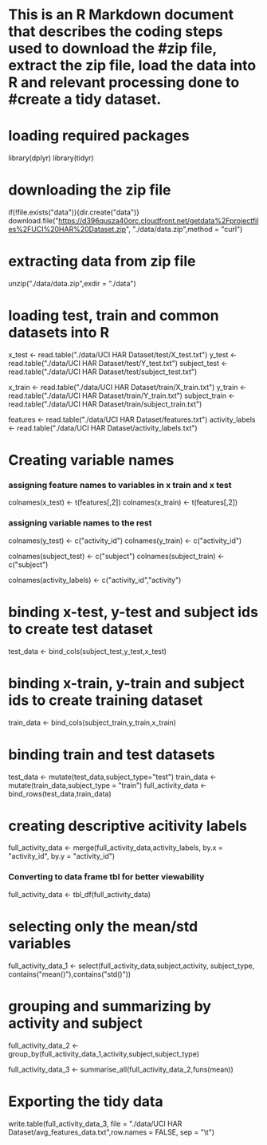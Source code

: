 # This is an R Markdown document that describes the coding steps used to download the #zip file, extract the zip file, load the data into R and relevant processing done to #create a tidy dataset.


# loading required packages
library(dplyr)
library(tidyr)

# downloading the zip file

if(!file.exists("data")){dir.create("data")}
download.file("https://d396qusza40orc.cloudfront.net/getdata%2Fprojectfiles%2FUCI%20HAR%20Dataset.zip",
              "./data/data.zip",method = "curl")

# extracting data from zip file
unzip("./data/data.zip",exdir = "./data")

# loading test, train and common datasets into R
x_test <- read.table("./data/UCI HAR Dataset/test/X_test.txt")
y_test <- read.table("./data/UCI HAR Dataset/test/Y_test.txt")
subject_test <- read.table("./data/UCI HAR Dataset/test/subject_test.txt")

x_train <- read.table("./data/UCI HAR Dataset/train/X_train.txt")
y_train <- read.table("./data/UCI HAR Dataset/train/Y_train.txt")
subject_train <- read.table("./data/UCI HAR Dataset/train/subject_train.txt")

features <- read.table("./data/UCI HAR Dataset/features.txt")
activity_labels <- read.table("./data/UCI HAR Dataset/activity_labels.txt")

# Creating variable names
### assigning feature names to variables in x train and x test 
colnames(x_test) <- t(features[,2])
colnames(x_train) <- t(features[,2])

### assigning variable names to the rest
colnames(y_test) <- c("activity_id")
colnames(y_train) <- c("activity_id")

colnames(subject_test) <- c("subject")
colnames(subject_train) <- c("subject")

colnames(activity_labels) <- c("activity_id","activity")

# binding x-test, y-test and subject ids to create test dataset
test_data <- bind_cols(subject_test,y_test,x_test)

# binding x-train, y-train and subject ids to create training dataset
train_data <- bind_cols(subject_train,y_train,x_train)

# binding train and test datasets
test_data <- mutate(test_data,subject_type="test")
train_data <- mutate(train_data,subject_type = "train")
full_activity_data <- bind_rows(test_data,train_data)

# creating descriptive acitivity labels
full_activity_data <- merge(full_activity_data,activity_labels,
                         by.x = "activity_id",
                         by.y = "activity_id")
### Converting to data frame tbl for better viewability
full_activity_data <- tbl_df(full_activity_data) 

# selecting only the mean/std variables
full_activity_data_1 <- select(full_activity_data,subject,activity, subject_type,
                               contains("mean()"),contains("std()"))

# grouping and summarizing by activity and subject
full_activity_data_2 <- group_by(full_activity_data_1,activity,subject,subject_type)

full_activity_data_3 <- summarise_all(full_activity_data_2,funs(mean))

# Exporting the tidy data
write.table(full_activity_data_3,
            file = "./data/UCI HAR Dataset/avg_features_data.txt",row.names = FALSE,
            sep = "\t")
